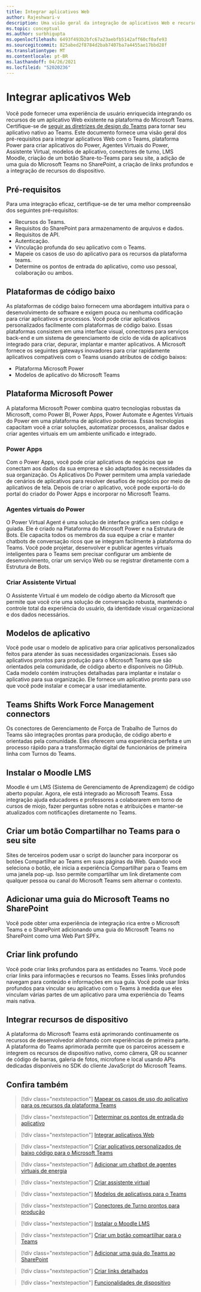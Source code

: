 ```yaml
---
title: Integrar aplicativos Web
author: Rajeshwari-v
description: Uma visão geral da integração de aplicativos Web e recursos de dispositivo com o aplicativo Microsoft Teams.
ms.topic: conceptual
ms.author: surbhigupta
ms.openlocfilehash: 6493f493b2bfc67a23aebfb5142aff60cf0afe93
ms.sourcegitcommit: 825abed2f8784d2bab7407ba7a4455ae17bbd28f
ms.translationtype: MT
ms.contentlocale: pt-BR
ms.lasthandoff: 04/26/2021
ms.locfileid: "52020236"
---
```

# <a name="integrate-web-apps"></a>Integrar aplicativos Web

Você pode fornecer uma experiência de usuário enriquecida integrando os recursos de um aplicativo Web existente na plataforma do Microsoft Teams. Certifique-se de [seguir as diretrizes de design do Teams](~/concepts/design/understand-use-cases.md) para tornar seu aplicativo nativo ao Teams.
Este documento fornece uma visão geral dos pré-requisitos para integrar aplicativos Web com o Teams, plataforma Power para criar aplicativos do Power, Agentes Virtuais do Power, Assistente Virtual, modelos de aplicativo, conectores de turno, LMS Moodle, criação de um botão Share-to-Teams para seu site, a adição de uma guia do Microsoft Teams no SharePoint, a criação de links profundos e a integração de recursos do dispositivo.

## <a name="prerequisites"></a>Pré-requisitos   

Para uma integração eficaz, certifique-se de ter uma melhor compreensão dos seguintes pré-requisitos:
* Recursos do Teams. 
* Requisitos do SharePoint para armazenamento de arquivos e dados.
* Requisitos de API.
* Autenticação.
* Vinculação profunda do seu aplicativo com o Teams.
* Mapeie os casos de uso do aplicativo para os recursos da plataforma teams.
* Determine os pontos de entrada do aplicativo, como uso pessoal, colaboração ou ambos.

## <a name="low-code-platforms"></a>Plataformas de código baixo

As plataformas de código baixo fornecem uma abordagem intuitiva para o desenvolvimento de software e exigem pouca ou nenhuma codificação para criar aplicativos e processos. Você pode criar aplicativos personalizados facilmente com plataformas de código baixo. Essas plataformas consistem em uma interface visual, conectores para serviços back-end e um sistema de gerenciamento de ciclo de vida de aplicativos integrado para criar, depurar, implantar e manter aplicativos. A Microsoft fornece os seguintes gateways inovadores para criar rapidamente aplicativos compatíveis com o Teams usando atributos de código baixos:
* Plataforma Microsoft Power
* Modelos de aplicativo do Microsoft Teams

## <a name="microsoft-power-platform"></a>Plataforma Microsoft Power

A plataforma Microsoft Power combina quatro tecnologias robustas da Microsoft, como Power BI, Power Apps, Power Automate e Agentes Virtuais do Power em uma plataforma de aplicativo poderosa. Essas tecnologias capacitam você a criar soluções, automatizar processos, analisar dados e criar agentes virtuais em um ambiente unificado e integrado.

### <a name="power-apps"></a>Power Apps

Com o Power Apps, você pode criar aplicativos de negócios que se conectam aos dados da sua empresa e são adaptados às necessidades da sua organização. Os Aplicativos Do Power permitem uma ampla variedade de cenários de aplicativos para resolver desafios de negócios por meio de aplicativos de tela. Depois de criar o aplicativo, você pode exportá-lo do portal do criador do Power Apps e incorporar no Microsoft Teams.

### <a name="power-virtual-agents"></a>Agentes virtuais do Power

O Power Virtual Agent é uma solução de interface gráfica sem código e guiada. Ele é criado na Plataforma do Microsoft Power e na Estrutura de Bots. Ele capacita todos os membros da sua equipe a criar e manter chatbots de conversação ricos que se integram facilmente à plataforma do Teams. Você pode projetar, desenvolver e publicar agentes virtuais inteligentes para o Teams sem precisar configurar um ambiente de desenvolvimento, criar um serviço Web ou se registrar diretamente com a Estrutura de Bots.

### <a name="create-virtual-assistant"></a>Criar Assistente Virtual

O Assistente Virtual é um modelo de código aberto da Microsoft que permite que você crie uma solução de conversação robusta, mantendo o controle total da experiência do usuário, da identidade visual organizacional e dos dados necessários. 

## <a name="app-templates"></a>Modelos de aplicativo

Você pode usar o modelo de aplicativo para criar aplicativos personalizados feitos para atender às suas necessidades organizacionais. Esses são aplicativos prontos para produção para o Microsoft Teams que são orientados pela comunidade, de código aberto e disponíveis no GitHub. Cada modelo contém instruções detalhadas para implantar e instalar o aplicativo para sua organização. Ele fornece um aplicativo pronto para uso que você pode instalar e começar a usar imediatamente. 

## <a name="teams-shifts-work-force-management-connectors"></a>Teams Shifts Work Force Management connectors

Os conectores de Gerenciamento de Força de Trabalho de Turnos do Teams são integrações prontas para produção, de código aberto e orientadas pela comunidade. Eles oferecem uma experiência perfeita e um processo rápido para a transformação digital de funcionários de primeira linha com Turnos do Teams.

## <a name="install-moodle-lms"></a>Instalar o Moodle LMS

Moodle é um LMS (Sistema de Gerenciamento de Aprendizagem) de código aberto popular. Agora, ele está integrado ao Microsoft Teams. Essa integração ajuda educadores e professores a colaborarem em torno de cursos de miojo, fazer perguntas sobre notas e atribuições e manter-se atualizados com notificações diretamente no Teams.

## <a name="create-a-share-to-teams-button-for-your-website"></a>Criar um botão Compartilhar no Teams para o seu site

Sites de terceiros podem usar o script do launcher para incorporar os botões Compartilhar ao Teams em suas páginas da Web. Quando você seleciona o botão, ele inicia a experiência Compartilhar para o Teams em uma janela pop-up. Isso permite compartilhar um link diretamente com qualquer pessoa ou canal do Microsoft Teams sem alternar o contexto.

## <a name="add-a-microsoft-teams-tab-in-sharepoint"></a>Adicionar uma guia do Microsoft Teams no SharePoint

Você pode obter uma experiência de integração rica entre o Microsoft Teams e o SharePoint adicionando uma guia do Microsoft Teams no SharePoint como uma Web Part SPFx. 

## <a name="create-deep-link"></a>Criar link profundo

Você pode criar links profundos para as entidades no Teams. Você pode criar links para informações e recursos no Teams. Esses links profundos navegam para conteúdo e informações em sua guia. Você pode usar links profundos para vincular seu aplicativo com o Teams à medida que eles vinculam várias partes de um aplicativo para uma experiência do Teams mais nativa.

## <a name="integrate-device-capabilities"></a>Integrar recursos de dispositivo

A plataforma do Microsoft Teams está aprimorando continuamente os recursos de desenvolvedor alinhando com experiências de primeira parte. A plataforma do Teams aprimorada permite que os parceiros acessem e integrem os recursos de dispositivo nativo, como câmera, QR ou scanner de código de barras, galeria de fotos, microfone e local usando APIs dedicadas disponíveis no SDK do cliente JavaScript do Microsoft Teams. 

## <a name="see-also"></a>Confira também

> [!div class="nextstepaction"]
> [Mapear os casos de uso do aplicativo para os recursos da plataforma Teams](~/concepts/design/map-use-cases.md)

> [!div class="nextstepaction"]
> [Determinar os pontos de entrada do aplicativo](~/concepts/extensibility-points.md)

> [!div class="nextstepaction"]
> [Integrar aplicativos Web](~/samples/integrating-web-apps.md)

> [!div class="nextstepaction"]
> [Criar aplicativos personalizados de baixo código para o Microsoft Teams](~/samples/teams-low-code-solutions.md)

> [!div class="nextstepaction"]
> [Adicionar um chatbot de agentes virtuais de energia](~/bots/how-to/add-power-virtual-agents-bot-to-teams.md)

> [!div class="nextstepaction"]
> [Criar assistente virtual](~/samples/virtual-assistant.md)

> [!div class="nextstepaction"]
> [Modelos de aplicativos para o Teams](~/samples/app-templates.md)

> [!div class="nextstepaction"]
> [Conectores de Turno prontos para produção](~/samples/shifts-wfm-connectors.md)

> [!div class="nextstepaction"]
> [Instalar o Moodle LMS](~/resources/moodleinstructions.md)

> [!div class="nextstepaction"]
> [Criar um botão compartilhar para o Teams](~/concepts/build-and-test/share-to-teams.md)

> [!div class="nextstepaction"]
> [Adicionar uma guia do Teams ao SharePoint](~/tabs/how-to/tabs-in-sharepoint.md)

> [!div class="nextstepaction"]
> [Criar links detalhados](~/concepts/build-and-test/deep-links.md)

> [!div class="nextstepaction"]
> [Funcionalidades de dispositivo](~/concepts/device-capabilities/device-capabilities-overview.md)
